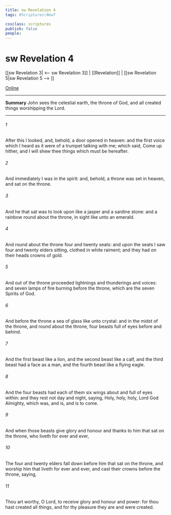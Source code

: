 ```yaml
---
title: sw Revelation 4
tags: #Scriptures\NewT

cssclass: scriptures
publish: false
people:
---
```


# sw Revelation 4
[[sw Revelation 3| <-- sw Revelation 3]] | [[Revelation]] | [[sw Revelation 5|sw Revelation 5 --> ]]

[Online](https://churchofjesuschrist.org/study/scriptures/nt/rev/4?lang=eng)

---
__Summary__
John sees the celestial earth, the throne of God, and all created things worshipping the Lord.

---
###### 1 
After this I looked, and, behold, a door  opened in heaven: and the first voice which I heard  as it were of a trumpet talking with me; which said, Come up hither, and I will shew thee things which must be hereafter.

###### 2 
And immediately I was in the spirit: and, behold, a throne was set in heaven, and  sat on the throne.

###### 3 
And he that sat was to look upon like a jasper and a sardine stone: and  a rainbow round about the throne, in sight like unto an emerald.

###### 4 
And round about the throne  four and twenty seats: and upon the seats I saw four and twenty elders sitting, clothed in white raiment; and they had on their heads crowns of gold.

###### 5 
And out of the throne proceeded lightnings and thunderings and voices: and  seven lamps of fire burning before the throne, which are the seven Spirits of God.

###### 6 
And before the throne  a sea of glass like unto crystal: and in the midst of the throne, and round about the throne,  four beasts full of eyes before and behind.

###### 7 
And the first beast  like a lion, and the second beast like a calf, and the third beast had a face as a man, and the fourth beast  like a flying eagle.

###### 8 
And the four beasts had each of them six wings about  and  full of eyes within: and they rest not day and night, saying, Holy, holy, holy, Lord God Almighty, which was, and is, and is to come.

###### 9 
And when those beasts give glory and honour and thanks to him that sat on the throne, who liveth for ever and ever,

###### 10 
The four and twenty elders fall down before him that sat on the throne, and worship him that liveth for ever and ever, and cast their crowns before the throne, saying,

###### 11 
Thou art worthy, O Lord, to receive glory and honour and power: for thou hast created all things, and for thy pleasure they are and were created.

